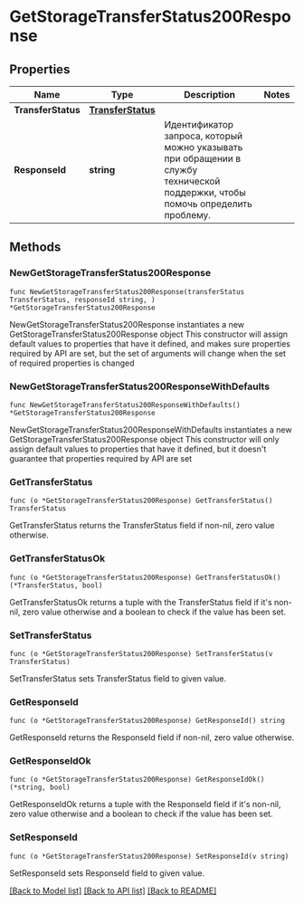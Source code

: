 # GetStorageTransferStatus200Response

## Properties

Name | Type | Description | Notes
------------ | ------------- | ------------- | -------------
**TransferStatus** | [**TransferStatus**](TransferStatus.md) |  | 
**ResponseId** | **string** | Идентификатор запроса, который можно указывать при обращении в службу технической поддержки, чтобы помочь определить проблему. | 

## Methods

### NewGetStorageTransferStatus200Response

`func NewGetStorageTransferStatus200Response(transferStatus TransferStatus, responseId string, ) *GetStorageTransferStatus200Response`

NewGetStorageTransferStatus200Response instantiates a new GetStorageTransferStatus200Response object
This constructor will assign default values to properties that have it defined,
and makes sure properties required by API are set, but the set of arguments
will change when the set of required properties is changed

### NewGetStorageTransferStatus200ResponseWithDefaults

`func NewGetStorageTransferStatus200ResponseWithDefaults() *GetStorageTransferStatus200Response`

NewGetStorageTransferStatus200ResponseWithDefaults instantiates a new GetStorageTransferStatus200Response object
This constructor will only assign default values to properties that have it defined,
but it doesn't guarantee that properties required by API are set

### GetTransferStatus

`func (o *GetStorageTransferStatus200Response) GetTransferStatus() TransferStatus`

GetTransferStatus returns the TransferStatus field if non-nil, zero value otherwise.

### GetTransferStatusOk

`func (o *GetStorageTransferStatus200Response) GetTransferStatusOk() (*TransferStatus, bool)`

GetTransferStatusOk returns a tuple with the TransferStatus field if it's non-nil, zero value otherwise
and a boolean to check if the value has been set.

### SetTransferStatus

`func (o *GetStorageTransferStatus200Response) SetTransferStatus(v TransferStatus)`

SetTransferStatus sets TransferStatus field to given value.


### GetResponseId

`func (o *GetStorageTransferStatus200Response) GetResponseId() string`

GetResponseId returns the ResponseId field if non-nil, zero value otherwise.

### GetResponseIdOk

`func (o *GetStorageTransferStatus200Response) GetResponseIdOk() (*string, bool)`

GetResponseIdOk returns a tuple with the ResponseId field if it's non-nil, zero value otherwise
and a boolean to check if the value has been set.

### SetResponseId

`func (o *GetStorageTransferStatus200Response) SetResponseId(v string)`

SetResponseId sets ResponseId field to given value.



[[Back to Model list]](../README.md#documentation-for-models) [[Back to API list]](../README.md#documentation-for-api-endpoints) [[Back to README]](../README.md)


